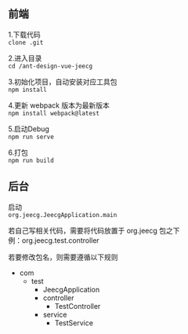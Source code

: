 ## 前端

1.下载代码<br/>
`clone .git`

2.进入目录<br/>
`cd /ant-design-vue-jeecg`

3.初始化项目，自动安装对应工具包<br/>
`npm install`

4.更新 webpack 版本为最新版本<br/>
`npm install webpack@latest`

5.启动Debug<br/>
`npm run serve`

6.打包<br/>
`npm run build`


## 后台
启动<br/>
`org.jeecg.JeecgApplication.main`


若自己写相关代码，需要将代码放置于 org.jeecg 包之下<br/>
例：org.jeecg.test.controller

若要修改包名，则需要遵循以下规则

+ com
  + test
    + JeecgApplication
    + controller
      + TestController
    + service
      + TestService
    
